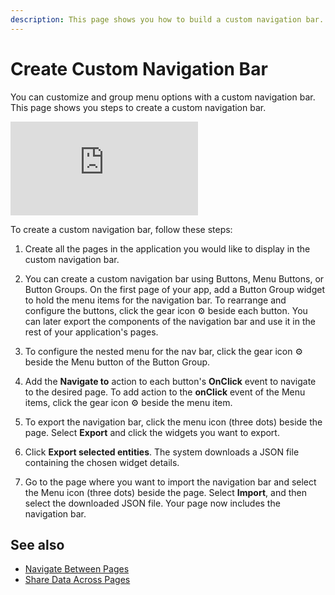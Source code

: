 ```yaml
---
description: This page shows you how to build a custom navigation bar.
---
```


# Create Custom Navigation Bar
You can customize and group menu options with a custom navigation bar. This page shows you steps to create a custom navigation bar.

<div style={{ position: "relative", paddingBottom: "calc(50.520833333333336% + 41px)", height: "0", width: "100%" }}>
  <iframe src="https://demo.arcade.software/suRpjEoLqqohjO3q24ug?embed" frameborder="0" loading="lazy" webkitallowfullscreen mozallowfullscreen allowfullscreen style={{ position: "absolute", top: "0", left: "0", width: "100%", height: "100%", colorScheme: "light" }} title="Appsmith | Connect Data">
  </iframe>
</div>

To create a custom navigation bar, follow these steps:
1. Create all the pages in the application you would like to display in the custom navigation bar.
2. You can create a custom navigation bar using Buttons, Menu Buttons, or Button Groups. On the first page of your app, add a Button Group widget to hold the menu items for the navigation bar. To rearrange and configure the buttons, click the gear icon ⚙️ beside each button. You can later export the components of the navigation bar and use it in the rest of your application's pages.
3. To configure the nested menu for the nav bar, click the gear icon ⚙️ beside the Menu button of the Button Group.
4. Add the **Navigate to** action to each button's **OnClick** event to navigate to the desired page. To add action to the **onClick** event of the Menu items, click the gear icon ⚙️ beside the menu item.
5. To export the navigation bar, click the menu icon (three dots) beside the page. Select **Export** and click the widgets you want to export.

    <ZoomImage src="/img/export-navbar.png" alt="Export nav bar" caption="Export nav bar"/>

7. Click **Export selected entities**. The system downloads a JSON file containing the chosen widget details.
8. Go to the page where you want to import the navigation bar and select the Menu icon (three dots) beside the page. Select **Import**, and then select the downloaded JSON file. Your page now includes the navigation bar.

## See also
- [Navigate Between Pages](/build-apps/how-to-guides/navigate-between-pages)
- [Share Data Across Pages](/advanced-concepts/sharing-data-across-pages)
